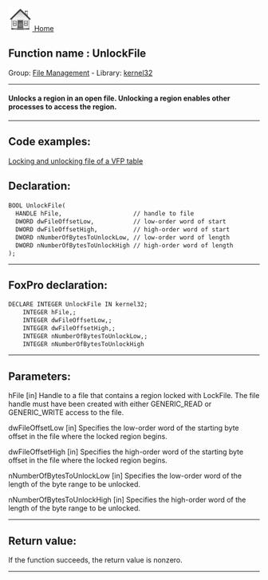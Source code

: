 [<img src="../../images/home.png"> Home ](https://github.com/VFPX/Win32API)  

## Function name : UnlockFile
Group: [File Management](../../functions_group.md#File_Management)  -  Library: [kernel32](../../libraries.md#kernel32)  
***  


#### Unlocks a region in an open file. Unlocking a region enables other processes to access the region.
***  


## Code examples:
[Locking and unlocking file of a VFP table](../../samples/sample_154.md)  

## Declaration:
```foxpro  
BOOL UnlockFile(
  HANDLE hFile,                    // handle to file
  DWORD dwFileOffsetLow,           // low-order word of start
  DWORD dwFileOffsetHigh,          // high-order word of start
  DWORD nNumberOfBytesToUnlockLow, // low-order word of length
  DWORD nNumberOfBytesToUnlockHigh // high-order word of length
);  
```  
***  


## FoxPro declaration:
```foxpro  
DECLARE INTEGER UnlockFile IN kernel32;
	INTEGER hFile,;
	INTEGER dwFileOffsetLow,;
	INTEGER dwFileOffsetHigh,;
	INTEGER nNumberOfBytesToUnlockLow,;
	INTEGER nNumberOfBytesToUnlockHigh  
```  
***  


## Parameters:
hFile 
[in] Handle to a file that contains a region locked with LockFile. The file handle must have been created with either GENERIC_READ or GENERIC_WRITE access to the file. 

dwFileOffsetLow 
[in] Specifies the low-order word of the starting byte offset in the file where the locked region begins. 

dwFileOffsetHigh 
[in] Specifies the high-order word of the starting byte offset in the file where the locked region begins. 

nNumberOfBytesToUnlockLow 
[in] Specifies the low-order word of the length of the byte range to be unlocked. 

nNumberOfBytesToUnlockHigh 
[in] Specifies the high-order word of the length of the byte range to be unlocked.  
***  


## Return value:
If the function succeeds, the return value is nonzero.  
***  

